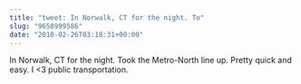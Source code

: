 ```yaml
---
title: "tweet: In Norwalk, CT for the night. To"
slug: "9658999586"
date: "2010-02-26T03:18:31+00:00"
---
```

In Norwalk, CT for the night. Took the Metro-North line up. Pretty quick and easy. I &lt;3 public transportation.